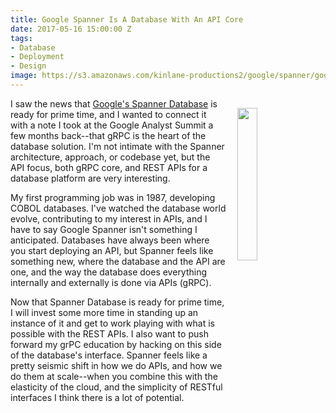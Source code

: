 ```yaml
---
title: Google Spanner Is A Database With An API Core
date: 2017-05-16 15:00:00 Z
tags:
- Database
- Deployment
- Design
image: https://s3.amazonaws.com/kinlane-productions2/google/spanner/google-spanner.png
---
```


<p><img style="padding: 15px;" src="https://s3.amazonaws.com/kinlane-productions2/google/spanner/google-spanner.png" align="right" width="25%" /></p>

I saw the news that [Google's Spanner Database](https://cloud.google.com/spanner/) is ready for prime time, and I wanted to connect it with a note I took at the Google Analyst Summit a few months back--that gRPC is the heart of the database solution. I'm not intimate with the Spanner architecture, approach, or codebase yet, but the API focus, both gRPC core, and REST APIs for a database platform are very interesting.

My first programming job was in 1987, developing COBOL databases. I've watched the database world evolve, contributing to my interest in APIs, and I have to say Google Spanner isn't something I anticipated. Databases have always been where you start deploying an API, but Spanner feels like something new, where the database and the API are one, and the way the database does everything internally and externally is done via APIs (gRPC). 

Now that Spanner Database is ready for prime time, I will invest some more time in standing up an instance of it and get to work playing with what is possible with the REST APIs. I also want to push forward my grPC education by hacking on this side of the database's interface. Spanner feels like a pretty seismic shift in how we do APIs, and how we do them at scale--when you combine this with the elasticity of the cloud, and the simplicity of RESTful interfaces I think there is a lot of potential.